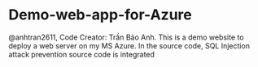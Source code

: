 # Demo-web-app-for-Azure
@anhtran2611,
Code Creator: Trần Bảo Anh. 
 This is a demo website to deploy a web server on my MS Azure. In the source code, SQL Injection attack prevention source code is integrated
